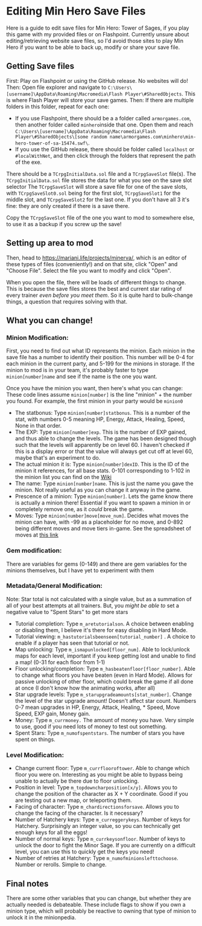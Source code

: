 # Editing Min Hero Save Files

Here is a guide to edit save files for Min Hero: Tower of Sages, if you play this game with my provided files or on Flashpoint. Currently unsure about editing/retrieving website save files, so I'd avoid those sites to play Min Hero if you want to be able to back up, modify or share your save file.

## Getting Save files
First: Play on Flashpoint or using the GitHub release. No websites will do!
Then: Open file explorer and navigate to `C:\Users\[username]\AppData\Roaming\Macromedia\Flash Player\#SharedObjects`. This is where Flash Player will store your save games.
Then: If there are multiple folders in this folder, repeat for each one:
* If you use Flashpoint, there should be a a folder called `armorgames.com`, then another folder called `minhero`inside that one. Open them and reach `C:\Users\[username]\AppData\Roaming\Macromedia\Flash Player\#SharedObjects\[some random name\armorgames.com\minhero\min-hero-tower-of-sa-15474.swf\`.
* If you use the GitHub release, there should be folder called `localhost` or `#localWithNet`, and then click through the folders that represent the path of the exe.

There should be a `TCrpgInitialData.sol` file and a `TCrpgSaveSlot` file(s).
The `TCrpgInitialData.sol` file stores the data for what you see on the save slot selector
The  `TCrpgSaveSlot` will store a save file for one of the save slots, with  `TCrpgSaveSlot0.sol` being for the first slot,  `TCrpgSaveSlot1` for the middle slot, and  `TCrpgSaveSlot2` for the last one. If you don't have all 3 it's fine: they are only created if there is a save there.

Copy the  `TCrpgSaveSlot` file of the one you want to mod to somewhere else, to use it as a backup if you screw up the save!

## Setting up area to mod
Then, head to https://mariani.life/projects/minerva/, which is an editor of these types of files (conveniently!) and on that site, click "Open" and "Choose File". Select the file you want to modify and click "Open".

When you open the file, there will be loads of different things to change. This is because the save files stores the best and current star rating of every trainer *even before you meet them*. So it is quite hard to bulk-change things, a question that requires solving with that.

## What you can change!

### Minion Modification:
First, you need to find out what ID represents the minion. Each minion in the save file has a number to identify their position. This number will be 0-4 for each minion in the current party, and 5-199 for the minions in storage. If the minion to mod is in your team, it's probably faster to type `minion[number]name` and see if the name is the one you want.

Once you have the minion you want, then here's what you can change: These code lines assume `minion[number]` is the line "minion" + the number you found. For example, the first minion in your party would be `minion0`
* The statbonus: Type `minion[number]statbonus`. This is a number of the stat, with numbers 0-5 meaning HP, Energy, Attack, Healing, Speed, None in that order.
* The EXP: Type `minion[number]exp`. This is the number of EXP gained, and thus able to change the levels. The game has been designed though such that the levels will apparently be on level 60. I haven't checked if this is a display error or that the value will always get cut off at level 60, maybe that's an experiment to do.
* The actual minion it is: Type `minion[number]dexID`. This is the ID of the minion it references, for all base stats. 0-101 corresponding to 1-102 in the minion list you can find on the [Wiki](https://minhero.fandom.com/wiki/Minion_List) 
* The name: Type `minion[number]name`. This is just the name you gave the minion. Not really useful as you can change it anyway in the game.
* Prescence of a minion: Type `minion[number]`. Lets the game know there is actually a minion there! Essential if you want to spawn a minion in or completely remove one, as it *could* break the game.
* Moves: Type `minion[number]move[move_num]`. Decides what moves the minion can have, with -99 as a placeholder for no move, and 0-892 being different moves and move tiers in-game. See the spreadsheet of moves at [this link](https://drive.google.com/file/d/104KDaUQl1iR7LCvlrjQEwuq0mzWjY_NO/view?usp=sharing)

### Gem modification:
There are variables for gems (0-149) and there are gem variables for the minions themselves, but I have yet to experiment with them

### Metadata/General Modification:

Note: Star total is not calculated with a single value, but as a summation of all of your best attempts at all trainers. But, you *might be able to* set a negative value to "Spent Stars" to get more stars

* Tutorial completion: Type `m_aretutorialson`. A choice between enabling or disabling them, I believe it's there for easy disabling in Hard Mode.
* Tutorial viewing: `m_hastutorialsbeenseen[tutorial_number]` . A choice to enable if a player has seen that tutorial or not.
* Map unlocking: Type `m_ismapunlocked[floor_num]`. Able to lock/unlock maps for each level, important if you keep getting lost and unable to find a map! (0-31 for each floor from 1-1)
* Floor unlocking/completion: Type `m_hasbeatenfloor[floor_number]`. Able to change what floors you have beaten (even in Hard Mode). Allows for passive unlocking of other floor, which could break the game if all done at once (I don't know how the animating works, after all)
* Star upgrade levels: Type `m_starupgradeamounts[stat_number]`. Change the level of the star upgrade amount! Doesn't affect star count. Numbers 0-7 mean upgrades in HP, Energy, Attack, Healing, * Speed, Move Speed, EXP gain, Money gain.
* Money: Type `m_currmoney.` The amount of money you have. Very simple to use, good if you need lots of money to test out something.
* Spent Stars: Type `m_numofspentstars`. The number of stars you have spent on things. 

### Level Modification:
* Change current floor: Type `m_currflooroftower`. Able to change which floor you were on. Interesting as you might be able to bypass being unable to actually be there due to floor unlocking.
* Position in level: Type `m_topdowncharposition[x/y]`. Allows you to change the position of the character as X + Y coordinate. Good if you are testing out a new map, or teleporting them.
* Facing of character: Type `m_chardirectionsforsave`. Allows you to change the facing of the character. Is it necessary? 
* Number of Hatchery keys: Type `m_curreggerykeys`. Number of keys for Hatchery. Surprisingly an integer value, so you can technically get enough keys for all the eggs!
* Number of normal keys: Type `m_currkeysonfloor`. Number of keys to unlock the door to fight the Minor Sage. If you are currently on a difficult level, you can use this to quickly get the keys you need!
* Number of retries at Hatchery: Type `m_numofminionslefttochoose`. Number or rerolls. Simple to change.

## Final notes
There are some other variables that you can change, but whether they are actually needed is debateable. These include flags to show if you own a minion type, which will probably be reactive to owning that type of minion to unlock it in the minionpedia.
